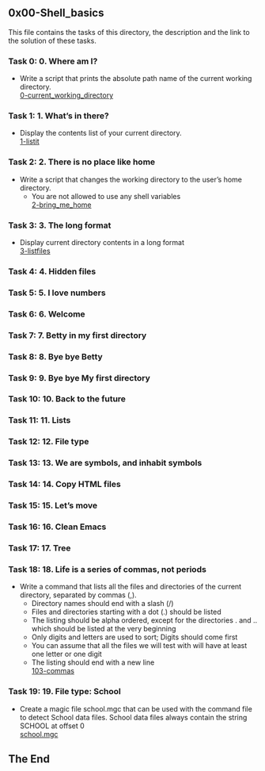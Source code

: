 ## 0x00-Shell_basics
This file contains the tasks of this directory, the description and the link to the solution of these tasks.

### Task 0: 0. Where am I?
* Write a script that prints the absolute path name of the current working directory.</br>
<a href="https://github.com/gkiplangat/alx-system_engineering-devops/blob/master/0x00-shell_basics/0-current_working_directory">0-current_working_directory</a>

### Task 1: 1. What’s in there?
* Display the contents list of your current directory.</br>
<a href="https://github.com/gkiplangat/alx-system_engineering-devops/blob/master/0x00-shell_basics/1-listit">1-listit</a>

### Task 2: 2. There is no place like home
* Write a script that changes the working directory to the user’s home directory.
  * You are not allowed to use any shell variables</br>
  <a href="https://github.com/gkiplangat/alx-system_engineering-devops/blob/master/0x00-shell_basics/2-bring_me_home">2-bring_me_home</a>
 
### Task 3: 3. The long format
* Display current directory contents in a long format</br>
<a href="https://github.com/gkiplangat/alx-system_engineering-devops/blob/master/0x00-shell_basics/3-listfiles">3-listfiles</a>

### Task 4: 4. Hidden files
### Task 5: 5. I love numbers
### Task 6: 6. Welcome
### Task 7: 7. Betty in my first directory
### Task 8: 8. Bye bye Betty
### Task 9: 9. Bye bye My first directory
### Task 10: 10. Back to the future
### Task 11: 11. Lists
### Task 12: 12. File type
### Task 13: 13. We are symbols, and inhabit symbols
### Task 14: 14. Copy HTML files
### Task 15: 15. Let’s move
### Task 16: 16. Clean Emacs
### Task 17: 17. Tree
### Task 18: 18. Life is a series of commas, not periods
* Write a command that lists all the files and directories of the current directory, separated by commas (,).
  * Directory names should end with a slash (/)
  * Files and directories starting with a dot (.) should be listed
  * The listing should be alpha ordered, except for the directories . and .. which should be listed at the very beginning
  * Only digits and letters are used to sort; Digits should come first
  * You can assume that all the files we will test with will have at least one letter or one digit
  * The listing should end with a new line</br>
<a href="https://github.com/gkiplangat/alx-system_engineering-devops/blob/master/0x00-shell_basics/103-commas">103-commas</a>

### Task 19: 19. File type: School
* Create a magic file school.mgc that can be used with the command file to detect School data files. School data files always contain the string SCHOOL at offset 0</br>
<a href="https://github.com/gkiplangat/alx-system_engineering-devops/blob/master/0x00-shell_basics/school.mgc">school.mgc</a>


## The End

